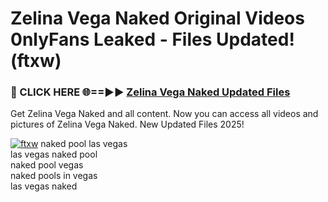 # Zelina Vega Naked Original Videos 0nlyFans Leaked - Files Updated! (ftxw)

<h3>🔴 CLICK HERE 🌐==►► <a href="https://tinyurl.com/up5wt9bj" rel="nofollow">Zelina Vega Naked Updated Files</a></h3>

Get Zelina Vega Naked and all content. Now you can access all videos and pictures of Zelina Vega Naked. New Updated Files 2025!

[![ftxw](https://i.imgur.com/ABiUzMV.gif)](https://tinyurl.com/up5wt9bj)
naked pool las vegas<br>
las vegas naked pool<br>
naked pool vegas<br>
naked pools in vegas<br>
las vegas naked